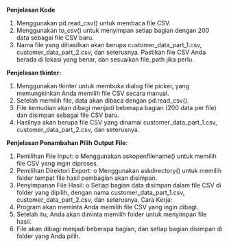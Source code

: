 **Penjelasan Kode**
1. Menggunakan pd.read_csv() untuk membaca file CSV.
2. Menggunakan to_csv() untuk menyimpan setiap bagian dengan 200 data sebagai file CSV baru.
3. Nama file yang dihasilkan akan berupa customer_data_part_1.csv, customer_data_part_2.csv, dan seterusnya.
Pastikan file CSV Anda berada di lokasi yang benar, dan sesuaikan file_path jika perlu.

**Penjelasan tkinter:**
1. Menggunakan tkinter untuk membuka dialog file picker, yang memungkinkan Anda memilih file CSV secara manual.
2. Setelah memilih file, data akan dibaca dengan pd.read_csv().
3. File kemudian akan dibagi menjadi beberapa bagian (200 data per file) dan disimpan sebagai file CSV baru.
4. Hasilnya akan berupa file CSV yang dinamai customer_data_part_1.csv, customer_data_part_2.csv, dan seterusnya.

**Penjelasan Penambahan Pilih Output File**:
1.	Pemilihan File Input:
o	Menggunakan askopenfilename() untuk memilih file CSV yang ingin diproses.
2.	Pemilihan Direktori Export:
o	Menggunakan askdirectory() untuk memilih folder tempat file hasil pembagian akan disimpan.
3.	Penyimpanan File Hasil:
o	Setiap bagian data disimpan dalam file CSV di folder yang dipilih, dengan nama customer_data_part_1.csv, customer_data_part_2.csv, dan seterusnya.
Cara Kerja:
1.	Program akan meminta Anda memilih file CSV yang ingin dibagi.
2.	Setelah itu, Anda akan diminta memilih folder untuk menyimpan file hasil.
3.	File akan dibagi menjadi beberapa bagian, dan setiap bagian disimpan di folder yang Anda pilih.
